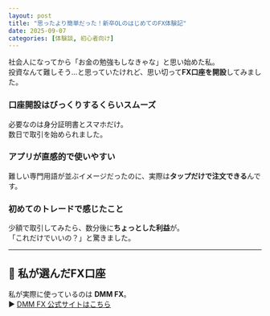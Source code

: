 ```yaml
---
layout: post
title: "思ったより簡単だった！新卒OLのはじめてのFX体験記"
date: 2025-09-07
categories: [体験談, 初心者向け]
---
```


社会人になってから「お金の勉強もしなきゃな」と思い始めた私。  
投資なんて難しそう…と思っていたけれど、思い切って**FX口座を開設**してみました。  

### 口座開設はびっくりするくらいスムーズ
必要なのは身分証明書とスマホだけ。  
数日で取引を始められました。  

### アプリが直感的で使いやすい
難しい専門用語が並ぶイメージだったのに、実際は**タップだけで注文できる**んです。  

### 初めてのトレードで感じたこと
少額で取引してみたら、数分後に**ちょっとした利益**が。  
「これだけでいいの？」と驚きました。  

---

## 🌟 私が選んだFX口座
私が実際に使っているのは **DMM FX**。  
▶︎ [DMM FX 公式サイトはこちら](YOUR_AFFILIATE_LINK)  
